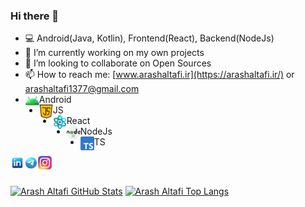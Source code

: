 ### Hi there 👋

- 💻 Android(Java, Kotlin), Frontend(React), Backend(NodeJs)
- 🔭 I’m currently working on my own projects
- 👯 I’m looking to collaborate on Open Sources
- 📫 How to reach me: [www.arashaltafi.ir](https://arashaltafi.ir/) or [arashaltafi1377@gmail.com](mailto:arashaltafi1377@gmail.com)
-   <img align="left" alt="Arash Altafi Telegram" width="22px" src="https://raw.githubusercontent.com/arashaltafi/arashaltafi/main/android.png" /> Android
-   <img align="left" alt="Arash Altafi Telegram" width="22px" src="https://raw.githubusercontent.com/arashaltafi/arashaltafi/main/js.png" /> JS
-   <img align="left" alt="Arash Altafi Telegram" width="22px" src="https://raw.githubusercontent.com/arashaltafi/arashaltafi/main/react.png" /> React
-   <img align="left" alt="Arash Altafi Telegram" width="22px" src="https://raw.githubusercontent.com/arashaltafi/arashaltafi/main/node.png" /> NodeJs
-   <img align="left" alt="Arash Altafi Telegram" width="22px" src="https://raw.githubusercontent.com/arashaltafi/arashaltafi/main/ts.png" /> TS

<a href="https://www.linkedin.com/in/arashaltafi">
  <img align="left" alt="Arash's LinkedIN" width="22px" src="https://raw.githubusercontent.com/arashaltafi/arashaltafi/main/linkedin.png" />
</a>
<a href="https://t.me/arash_altafi">
  <img align="left" alt="Arash Altafi Telegram" width="22px" src="https://raw.githubusercontent.com/arashaltafi/arashaltafi/main/telegram.png" />
</a>
<a href="https://www.instagram.com/arashaltafi/">
  <img align="left" alt="Arash's Instagram" width="22px" src="https://raw.githubusercontent.com/arashaltafi/arashaltafi/main/instagram.png" />
</a>

<br />
<br />


[![Arash Altafi GitHub Stats](https://github-readme-stats.vercel.app/api?username=arashaltafi&show_icons=true&include_all_commits=true&theme=tokyonight&count_private=true&line_height=40)](https://github.com/arashaltafi/arashaltafi)
[![Arash Altafi Top Langs](https://github-readme-stats.vercel.app/api/top-langs/?username=arashaltafi&langs_count=5&theme=tokyonight&exclude_repo=SocketCpp,arashaltafi.github.io,DeveloperSite)](https://github.com/arashaltafi/arashaltafi)
